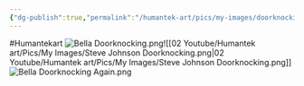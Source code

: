 ```yaml
---
{"dg-publish":true,"permalink":"/humantek-art/pics/my-images/doorknocking-me/"}
---
```


#Humantekart 
![Bella Doorknocking.png](/img/user/Humantek%20art/Pics/My%20Images/Bella%20Doorknocking.png)![[02 Youtube/Humantek art/Pics/My Images/Steve Johnson Doorknocking.png\|02 Youtube/Humantek art/Pics/My Images/Steve Johnson Doorknocking.png]]
![Bella Doorknocking Again.png](/img/user/Humantek%20art/Pics/My%20Images/Bella%20Doorknocking%20Again.png)